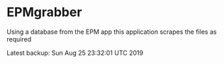 # EPMgrabber
Using a database from the EPM app this application scrapes the files as required


Latest backup: Sun Aug 25 23:32:01 UTC 2019
